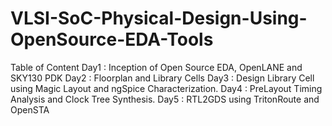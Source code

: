 # VLSI-SoC-Physical-Design-Using-OpenSource-EDA-Tools

Table of Content
Day1 : Inception of Open Source EDA, OpenLANE and SKY130 PDK
Day2 : Floorplan and Library Cells
Day3 : Design Library Cell using Magic Layout and ngSpice Characterization.
Day4 : PreLayout Timing Analysis and Clock Tree Synthesis.
Day5 : RTL2GDS using TritonRoute and OpenSTA


